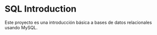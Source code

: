 # SQL Introduction

Este proyecto es una introducción básica a bases de datos relacionales usando MySQL.
